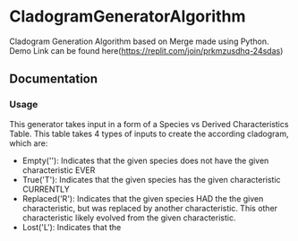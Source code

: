 # CladogramGeneratorAlgorithm
Cladogram Generation Algorithm based on Merge made using Python. Demo Link can be found here(https://replit.com/join/prkmzusdhq-24sdas)

## Documentation
### Usage
This generator takes input in a form of a Species vs Derived Characteristics Table. This table takes 4 types of inputs to create the according cladogram, which are:
* Empty(''): Indicates that the given species does not have the given characteristic EVER
* True('T'): Indicates that the given species has the given characteristic CURRENTLY
* Replaced('R'): Indicates that the given species HAD the the given characteristic, but was replaced by another characteristic. This other characteristic likely evolved from the given characteristic.
* Lost('L'): Indicates that the
